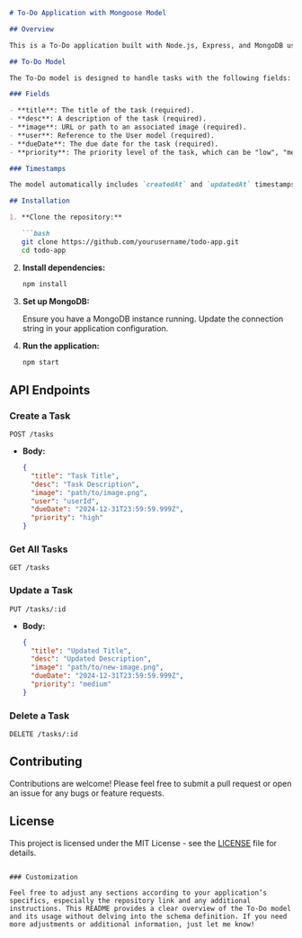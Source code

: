 ```markdown
# To-Do Application with Mongoose Model

## Overview

This is a To-Do application built with Node.js, Express, and MongoDB using Mongoose for data modeling. The application allows users to manage tasks, including uploading images, setting priorities, and due dates.

## To-Do Model

The To-Do model is designed to handle tasks with the following fields:

### Fields

- **title**: The title of the task (required).
- **desc**: A description of the task (required).
- **image**: URL or path to an associated image (required).
- **user**: Reference to the User model (required).
- **dueDate**: The due date for the task (required).
- **priority**: The priority level of the task, which can be "low", "medium", or "high" (required).

### Timestamps

The model automatically includes `createdAt` and `updatedAt` timestamps for tracking when tasks are created and modified.

## Installation

1. **Clone the repository:**

   ```bash
   git clone https://github.com/yourusername/todo-app.git
   cd todo-app
   ```

2. **Install dependencies:**

   ```bash
   npm install
   ```

3. **Set up MongoDB:**

   Ensure you have a MongoDB instance running. Update the connection string in your application configuration.

4. **Run the application:**

   ```bash
   npm start
   ```

## API Endpoints

### Create a Task

`POST /tasks`

- **Body:**
  ```json
  {
    "title": "Task Title",
    "desc": "Task Description",
    "image": "path/to/image.png",
    "user": "userId",
    "dueDate": "2024-12-31T23:59:59.999Z",
    "priority": "high"
  }
  ```

### Get All Tasks

`GET /tasks`

### Update a Task

`PUT /tasks/:id`

- **Body:**
  ```json
  {
    "title": "Updated Title",
    "desc": "Updated Description",
    "image": "path/to/new-image.png",
    "dueDate": "2024-12-31T23:59:59.999Z",
    "priority": "medium"
  }
  ```

### Delete a Task

`DELETE /tasks/:id`

## Contributing

Contributions are welcome! Please feel free to submit a pull request or open an issue for any bugs or feature requests.

## License

This project is licensed under the MIT License - see the [LICENSE](LICENSE) file for details.
```

### Customization

Feel free to adjust any sections according to your application’s specifics, especially the repository link and any additional instructions. This README provides a clear overview of the To-Do model and its usage without delving into the schema definition. If you need more adjustments or additional information, just let me know!
